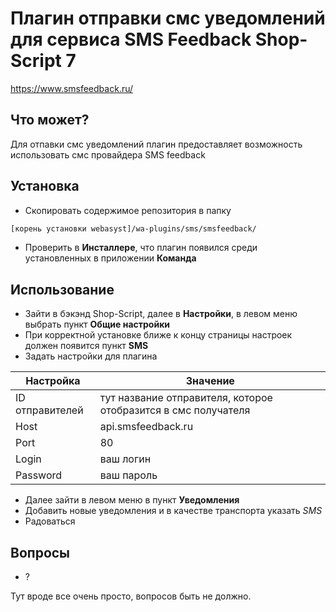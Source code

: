 # Плагин отправки смс уведомлений для сервиса SMS Feedback Shop-Script 7
https://www.smsfeedback.ru/

## Что может?
Для отпавки смс уведомлений плагин предоставляет возможность использовать смс провайдера SMS feedback

## Установка
- Скопировать содержимое репозитория в папку
```sh
[корень установки webasyst]/wa-plugins/sms/smsfeedback/
```
- Проверить в **Инсталлере**, что плагин появился среди установленных в приложении **Команда**

## Использование
- Зайти в бэкэнд Shop-Script, далее в **Настройки**, в левом меню выбрать пункт **Общие настройки**
- При корректной установке ближе к концу страницы настроек должен появится пункт **SMS**
- Задать настройки для плагина

| Настройка | Значение |
| --------- | -------- |
| ID отправителей | тут название отправителя, которое отобразится в смс получателя |
| Host | api.smsfeedback.ru |
| Port | 80 |
| Login | ваш логин |
| Password | ваш пароль |
- Далее зайти в левом меню в пункт **Уведомления**
- Добавить новые уведомления и в качестве транспорта указать *SMS*
- Радоваться

## Вопросы
- ?

Тут вроде все очень просто, вопросов быть не должно.